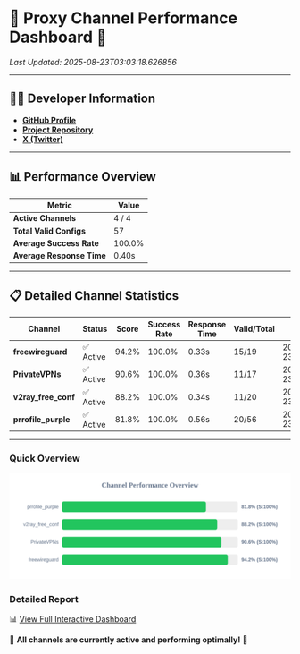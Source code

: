 # 🌟 Proxy Channel Performance Dashboard 🌟

_Last Updated: 2025-08-23T03:03:18.626856_

---

## 👩‍💻 Developer Information

- **[GitHub Profile](https://github.com/4n0nymou3)**  
- **[Project Repository](https://github.com/4n0nymou3/multi-proxy-config-fetcher)**  
- **[X (Twitter)](https://x.com/4n0nymou3)**  

---

## 📊 Performance Overview

| Metric                | Value       |
|-----------------------|-------------|
| **Active Channels**   | 4 / 4       |
| **Total Valid Configs** | 57          |
| **Average Success Rate** | 100.0%      |
| **Average Response Time** | 0.40s       |

---

## 📋 Detailed Channel Statistics

| Channel          | Status     | Score  | Success Rate | Response Time | Valid/Total | Last Success               |
|------------------|------------|--------|--------------|---------------|-------------|----------------------------|
| **freewireguard**  | ✅ Active  | 94.2%  | 100.0% | 0.33s         | 15/19       | 2025-08-23T03:03:18.625067 |
| **PrivateVPNs**  | ✅ Active  | 90.6%  | 100.0% | 0.36s         | 11/17       | 2025-08-23T03:03:18.262434 |
| **v2ray_free_conf**  | ✅ Active  | 88.2%  | 100.0% | 0.34s         | 11/20       | 2025-08-23T03:03:17.871177 |
| **prrofile_purple**  | ✅ Active  | 81.8%  | 100.0% | 0.56s         | 20/56       | 2025-08-23T03:03:17.491628 |

---

### Quick Overview
<div align="center">
  <a href="https://raw.githubusercontent.com/nullluser/NullRepo/refs/heads/main/assets/channel_stats_chart.svg">
    <img src="https://raw.githubusercontent.com/nullluser/NullRepo/refs/heads/main/assets/channel_stats_chart.svg" alt="Source Performance Statistics" width="800">
  </a>
</div>

### Detailed Report
📊 [View Full Interactive Dashboard](https://htmlpreview.github.io/?https://github.com/nullluser/NullRepo/blob/main/assets/performance_report.html)

🎉 **All channels are currently active and performing optimally!** 🎉
